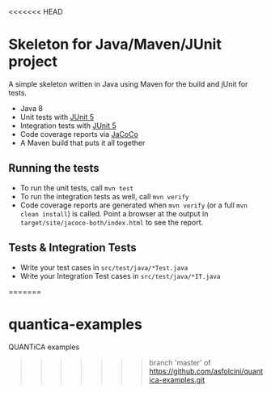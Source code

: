 <<<<<<< HEAD
# Skeleton for Java/Maven/JUnit project

A simple skeleton written in Java using Maven for the build and jUnit for tests.

* Java 8
* Unit tests with [JUnit 5](https://junit.org/junit5/)
* Integration tests with [JUnit 5](https://junit.org/junit5/)
* Code coverage reports via [JaCoCo](https://www.jacoco.org/jacoco/)
* A Maven build that puts it all together

## Running the tests

* To run the unit tests, call `mvn test`
* To run the integration tests as well, call `mvn verify`
* Code coverage reports are generated when `mvn verify` (or a full `mvn clean install`) is called.
  Point a browser at the output in `target/site/jacoco-both/index.html` to see the report.

## Tests & Integration Tests

* Write your test cases in `src/test/java/*Test.java` 
* Write your Integration Test cases in `src/test/java/*IT.java`

=======
# quantica-examples
QUANTiCA examples
>>>>>>> branch 'master' of https://github.com/asfolcini/quantica-examples.git

